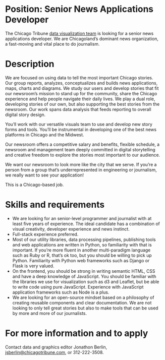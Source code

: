 Position: Senior News Applications Developer
== 

The Chicago Tribune [data visualization team](https://www.chicagotribune.com/data/) is looking for a senior news applications developer. We are Chicagoland’s dominant news organization, a fast-moving and vital place to do journalism.

Description
==

We are focused on using data to tell the most important Chicago stories. Our group reports, analyzes, conceptualizes and builds news applications, maps, charts and diagrams. We study our users and develop stories that fit our newsroom’s mission to stand up for the community, share the Chicago experience and help people navigate their daily lives. We play a dual role, developing stories of our own, but also supporting the best stories from the newsroom. Our work spans data analysis that feeds reporting to overall digital story design.

You’ll work with our versatile visuals team to use and develop new story forms and tools. You’ll be instrumental in developing one of the best news platforms in Chicago and the Midwest.

Our newsroom offers a competitive salary and benefits, flexible schedule, a newsroom and management team deeply committed in digital storytelling and creative freedom to explore the stories most important to our audience.

We want our newsroom to look more like the city that we serve. If you’re a person from a group that’s underrepresented in engineering or journalism, we really want to see your application!

This is a Chicago-based job.


Skills and requirements
== 

- We are looking for an senior-level programmer and journalist with at least five years of experience. The ideal candidate has a combination of visual creativity, developer experience and news instinct.
- Full-stack experience preferred.
- Most of our utility libraries, data processing pipelines, publishing tools and web applications are written in Python, so familiarity with that is important. If you’re more fluent in another multi-paradigm language such as Ruby or R, that’s ok too, but you should be willing to pick up Python. Familiarity with Python web frameworks such as Django or Flask is very valued.
- On the frontend, you should be strong in writing semantic HTML, CSS and have a deep knowledge of JavaScript. You should be familiar with the libraries we use for visualization such as d3 and Leaflet, but be able to write code using pure JavaScript. Experience with JavaScript application frameworks such as Node is a plus. 
- We are looking for an open-source mindset based on a philosophy of creating reusable components and clear documentation. We are not looking to only tell great stories but also to make tools that can be used by more and more of our journalists.

For more information and to apply
==

Contact data and graphics editor Jonathon Berlin, [jsberlin@chicagotribune.com](mailto:jsberlin@chicagotribune.com), or 312-222-3508.

